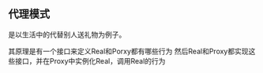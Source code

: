 代理模式
---
是以生活中的代替别人送礼物为例子。

其原理是有一个接口来定义Real和Porxy都有哪些行为
然后Real和Proxy都实现这些接口，并在Proxy中实例化Real，调用Real的行为